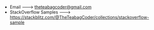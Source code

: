 - Email ---> theteabagcoder@gmail.com
- StackOverflow Samples ---> https://stackblitz.com/@TheTeabagCoder/collections/stackoverflow-sample
